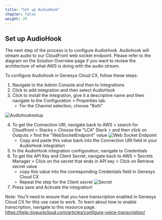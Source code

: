 ```yaml
---
title: "Set up AudioHook"
chapter: false
weight: 20
---
```


## Set up AudioHook
The next step of the process is to configure AudioHook. Audiohook will stream audio to our CloudFront web socket endpoint. Please refer to the diagram on the Solution Overview page if you want to review the architecture of what AWS is doing with the audio stream.

To configure Audiohook in Genesys Cloud CX, follow these steps: 

1. Navigate to the Admin Console and then to Integrations 
2. Click to add integration and then select AudioHook
3. Click to install the integration, give it a descriptive name and then navigate to the Configuration > Properties tab.
    - For the Channel selection, choose "Both"

![Audiohooksetup](/AWS_LCA/static/images/Integrations.png)

4. To get the Connection URI, navigate back to AWS > search for Cloudfront > Stacks > Choose the "LCA" Stack > and then click on Outputs > find the "WebSocketEndpoint" value
![Web Socket Endpoint](/images/webSocketEndpoint.jpg)
    - Copy and paste this value back into the Connection URI field in your AudioHook integration
5. In the AudioHook integration configuration, navigate to Credentials
6. To get the API Key and Client Secret, navigate back to AWS > Secrets Manager > Click on the secret that ends in API key > Click on Retrieve secret value
    - copy this value into the corresponding Credentials field in Genesys Cloud CX
    - Repeat the step for the Client secret
    ![Secret](/images/secret.jpg)
7. Press save and Activate the integration! 

Note: You'll need to ensure that you have transcription enabled in Genesys Cloud CX for this use case to work. To learn about how to enable transcription, navigate to this resource page. https://help.mypurecloud.com/articles/configure-voice-transcription/